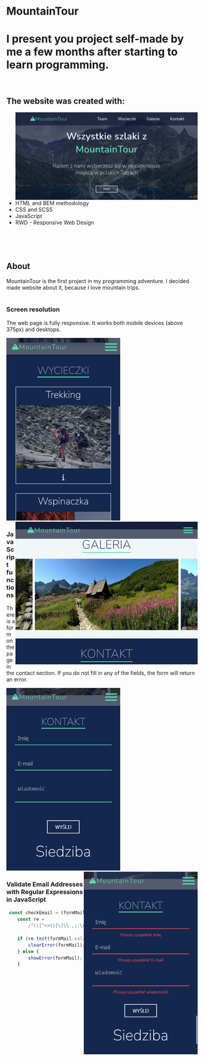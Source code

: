 # MountainTour

# I present you project self-made by me a few months after starting to learn programming.

<br>

## The website was created with:
<ul><img src=./img/screenshots/Screenshot1.png width=500px align=right>

<br><br>

<li>HTML and BEM methodology</li>
<li>CSS and SCSS</li>
<li>JavaScript</li>
<li>RWD - Responsive Web Design</li>

</ul>

<br><br><br>

## About
MountainTour is the first project in my programming adventure. I decided made website about it, because I love mountain trips.
<br><br>
### Screen resolution
The web page is fully responsive. It works both mobile devices (above 375px) and desktops.

<img src=./img/screenshots/Screenshot4.png width=300px><img src=./img/screenshots/Screenshot5.png width=480px align=right> 

### JavaScript functions
There is a form on the page in the contact section. If you do not fill in any of the fields, the form will return an error. 

<img src=./img/screenshots/Screenshot3.png width=300px> <img src=./img/screenshots/Screenshot2.png width=300px align=right>

### Validate Email Addresses with Regular Expressions in JavaScript

```javascript
 const checkEmail = (formMail) => {
	const re =
		/^(([^<>()[\]\\.,;:\s@"]+(\.[^<>()[\]\\.,;:\s@"]+)*)|(".+"))@((\[[0-9]{1,3}\.[0-9]{1,3}\.[0-9]{1,3}\.[0-9]{1,3}\])|(([a-zA-Z\-0-9]+\.)+[a-zA-Z]{2,}))$/;

	if (re.test(formMail.value)) {
		clearError(formMail);
	} else {
		showError(formMail);
	}
```

